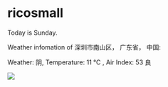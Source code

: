 # ricosmall

Today is Sunday.

Weather infomation of 深圳市南山区， 广东省， 中国: 

Weather: 阴, Temperature: 11 ℃ , Air Index: 53 良

<img src="https://github-readme-stats.vercel.app/api?username=ricosmall&show_icons=true" />
